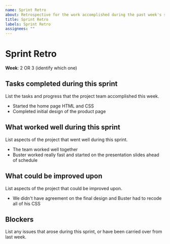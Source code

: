 ```yaml
---
name: Sprint Retro
about: Retrospective for the work accomplished during the past week's sprint
title: Sprint Retro
labels: Sprint Retro
assignees: ""
---
```


# Sprint Retro

**Week**: 2 OR 3 (identify which one)

## Tasks completed during this sprint

List the tasks and progress that the project team accomplished this week.

- Started the home page HTML and CSS
- Completed initial design of the product page

## What worked well during this sprint

List aspects of the project that went well during this sprint.

- The team worked well together
- Buster worked really fast and started on the presentation slides ahead of schedule

## What could be improved upon

List aspects of the project that could be improved upon.

- We didn't have agreement on the final design and Buster had to recode all of his CSS

## Blockers

List any issues that arose during this sprint, or have been carried over from last week.
